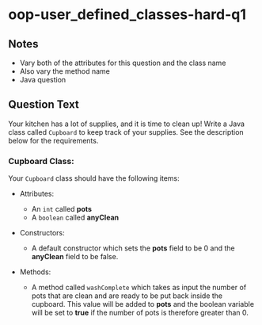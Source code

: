 # oop-user_defined_classes-hard-q1

## Notes

- Vary both of the attributes for this question and the class name
- Also vary the method name
- Java question

## Question Text

Your kitchen has a lot of supplies, and it is time to clean up! Write a Java class called `Cupboard` to keep track of 
your supplies. See the description below for the requirements.

### Cupboard Class:

Your `Cupboard` class should have the following items:

- Attributes:
    - An `int` called **pots**
    - A `boolean` called **anyClean**

- Constructors:
    - A default constructor which sets the **pots** field to be 0 and the **anyClean** field to be false.

- Methods:
    - A method called `washComplete` which takes as input the number of pots that are clean and are ready to be put back 
      inside the cupboard. This value will be added to **pots** and the boolean variable will be set to **true** if the 
      number of pots is therefore greater than 0.